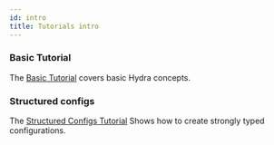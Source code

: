 ```yaml
---
id: intro
title: Tutorials intro
---
```


### Basic Tutorial
The [Basic Tutorial](/tutorials/basic/1_simple_cli_app.md) covers basic Hydra concepts.

### Structured configs
The [Structured Configs Tutorial](/tutorials/structured_config/1_basic.md) Shows how to create strongly typed configurations.

